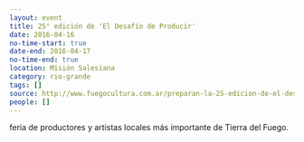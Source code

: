 ```yaml
---
layout: event 
title: 25° edición de 'El Desafío de Producir'
date: 2016-04-16
no-time-start: true
date-end: 2016-04-17
no-time-end: true
location: Misión Salesiana
category: rio-grande
tags: []
source: http://www.fuegocultura.com.ar/preparan-la-25-edicion-de-el-desafio-de-producir/
people: []
---
```


feria de productores y artistas locales más importante de Tierra del Fuego.